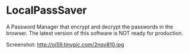 LocalPassSaver
==============

A Password Manager that encrypt and decrypt the passwords in the browser. The latest version of this software is NOT
ready for production.


Screenshot: http://oi59.tinypic.com/2nqv810.jpg
